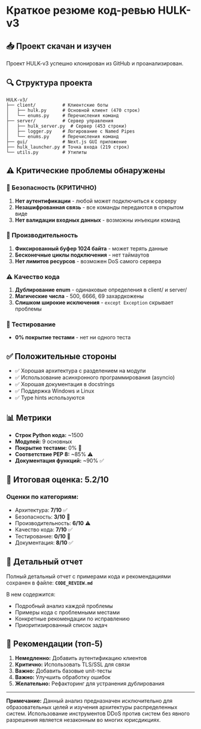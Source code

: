 # Краткое резюме код-ревью HULK-v3

## 📥 Проект скачан и изучен

Проект HULK-v3 успешно клонирован из GitHub и проанализирован.

## 🔍 Структура проекта

```
HULK-v3/
├── client/          # Клиентские боты
│   ├── hulk.py      # Основной клиент (470 строк)
│   └── enums.py     # Перечисления команд
├── server/          # Сервер управления
│   ├── hulk_server.py  # Сервер (453 строки)
│   ├── logger.py    # Логирование с Named Pipes
│   └── enums.py     # Перечисления команд
├── gui/             # Next.js GUI приложение
├── hulk_launcher.py # Точка входа (219 строк)
└── utils.py         # Утилиты
```

## ⚠️ Критические проблемы обнаружены

### 🔴 Безопасность (КРИТИЧНО)

1. **Нет аутентификации** - любой может подключиться к серверу
2. **Незашифрованная связь** - все команды передаются в открытом виде
3. **Нет валидации входных данных** - возможны инъекции команд

### 🔴 Производительность

1. **Фиксированный буфер 1024 байта** - может терять данные
2. **Бесконечные циклы подключения** - нет таймаутов
3. **Нет лимитов ресурсов** - возможен DoS самого сервера

### ⚠️ Качество кода

1. **Дублирование enum** - одинаковые определения в client/ и server/
2. **Магические числа** - 500, 6666, 69 захардкожены
3. **Слишком широкие исключения** - `except Exception` скрывает проблемы

### 🔴 Тестирование

- **0% покрытие тестами** - нет ни одного теста

## ✅ Положительные стороны

- ✅ Хорошая архитектура с разделением на модули
- ✅ Использование асинхронного программирования (asyncio)
- ✅ Хорошая документация в docstrings
- ✅ Поддержка Windows и Linux
- ✅ Type hints используются

## 📊 Метрики

- **Строк Python кода:** ~1500
- **Модулей:** 9 основных
- **Покрытие тестами:** 0% 🔴
- **Соответствие PEP 8:** ~85% ⚠️
- **Документация функций:** ~90% ✅

## 🎯 Итоговая оценка: 5.2/10

### Оценки по категориям:
- Архитектура: **7/10** ✅
- Безопасность: **3/10** 🔴
- Производительность: **6/10** ⚠️
- Качество кода: **7/10** ✅
- Тестирование: **0/10** 🔴
- Документация: **8/10** ✅

## 📝 Детальный отчет

Полный детальный отчет с примерами кода и рекомендациями сохранен в файле:
**`CODE_REVIEW.md`**

В нем содержится:
- Подробный анализ каждой проблемы
- Примеры кода с проблемными местами
- Конкретные рекомендации по исправлению
- Приоритизированный список задач

## 🚨 Рекомендации (топ-5)

1. **Немедленно:** Добавить аутентификацию клиентов
2. **Критично:** Использовать TLS/SSL для связи
3. **Важно:** Добавить базовые unit-тесты
4. **Важно:** Улучшить обработку ошибок
5. **Желательно:** Рефакторинг для устранения дублирования

---

**Примечание:** Данный анализ предназначен исключительно для образовательных целей и изучения архитектуры распределенных систем. Использование инструментов DDoS против систем без явного разрешения является незаконным во многих юрисдикциях.

